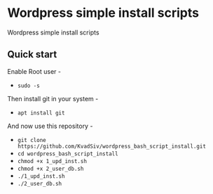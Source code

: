 # Wordpress simple install scripts
Wordpress simple install scripts

## Quick start

Enable Root user -

- `sudo -s`

Then install git in your system -

- `apt install git`

And now use this repository -

- `git clone https://github.com/KvadSiv/wordpress_bash_script_install.git`
- `cd wordpress_bash_script_install`
- `chmod +x 1_upd_inst.sh`
- `chmod +x 2_user_db.sh`
- `./1_upd_inst.sh`
- `./2_user_db.sh`